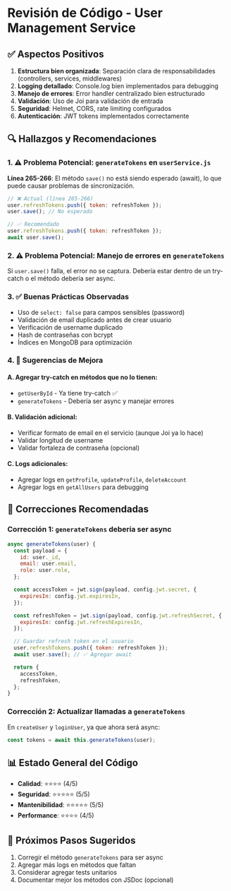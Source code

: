 # Revisión de Código - User Management Service

## ✅ Aspectos Positivos

1. **Estructura bien organizada**: Separación clara de responsabilidades (controllers, services, middlewares)
2. **Logging detallado**: Console.log bien implementados para debugging
3. **Manejo de errores**: Error handler centralizado bien estructurado
4. **Validación**: Uso de Joi para validación de entrada
5. **Seguridad**: Helmet, CORS, rate limiting configurados
6. **Autenticación**: JWT tokens implementados correctamente

## 🔍 Hallazgos y Recomendaciones

### 1. ⚠️ Problema Potencial: `generateTokens` en `userService.js`

**Línea 265-266**: El método `save()` no está siendo esperado (await), lo que puede causar problemas de sincronización.

```javascript
// ❌ Actual (línea 265-266)
user.refreshTokens.push({ token: refreshToken });
user.save(); // No esperado

// ✅ Recomendado
user.refreshTokens.push({ token: refreshToken });
await user.save();
```

### 2. ⚠️ Problema Potencial: Manejo de errores en `generateTokens`

Si `user.save()` falla, el error no se captura. Debería estar dentro de un try-catch o el método debería ser async.

### 3. ✅ Buenas Prácticas Observadas

- Uso de `select: false` para campos sensibles (password)
- Validación de email duplicado antes de crear usuario
- Verificación de username duplicado
- Hash de contraseñas con bcrypt
- Índices en MongoDB para optimización

### 4. 📝 Sugerencias de Mejora

#### A. Agregar try-catch en métodos que no lo tienen:
- `getUserById` - Ya tiene try-catch ✅
- `generateTokens` - Debería ser async y manejar errores

#### B. Validación adicional:
- Verificar formato de email en el servicio (aunque Joi ya lo hace)
- Validar longitud de username
- Validar fortaleza de contraseña (opcional)

#### C. Logs adicionales:
- Agregar logs en `getProfile`, `updateProfile`, `deleteAccount`
- Agregar logs en `getAllUsers` para debugging

## 🔧 Correcciones Recomendadas

### Corrección 1: `generateTokens` debería ser async

```javascript
async generateTokens(user) {
  const payload = {
    id: user._id,
    email: user.email,
    role: user.role,
  };

  const accessToken = jwt.sign(payload, config.jwt.secret, {
    expiresIn: config.jwt.expiresIn,
  });

  const refreshToken = jwt.sign(payload, config.jwt.refreshSecret, {
    expiresIn: config.jwt.refreshExpiresIn,
  });

  // Guardar refresh token en el usuario
  user.refreshTokens.push({ token: refreshToken });
  await user.save(); // ✅ Agregar await

  return {
    accessToken,
    refreshToken,
  };
}
```

### Corrección 2: Actualizar llamadas a `generateTokens`

En `createUser` y `loginUser`, ya que ahora será async:
```javascript
const tokens = await this.generateTokens(user);
```

## 📊 Estado General del Código

- **Calidad**: ⭐⭐⭐⭐ (4/5)
- **Seguridad**: ⭐⭐⭐⭐⭐ (5/5)
- **Mantenibilidad**: ⭐⭐⭐⭐⭐ (5/5)
- **Performance**: ⭐⭐⭐⭐ (4/5)

## 🎯 Próximos Pasos Sugeridos

1. Corregir el método `generateTokens` para ser async
2. Agregar más logs en métodos que faltan
3. Considerar agregar tests unitarios
4. Documentar mejor los métodos con JSDoc (opcional)

